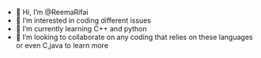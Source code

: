 - 👋 Hi, I’m @ReemaRifai
- 👀 I’m interested in coding different issues
- 🌱 I’m currently learning C++ and python
- 💞️ I’m looking to collaborate on any coding that relies on these languages or even C,java to learn more


<!---
ReemaRifai/ReemaRifai is a ✨ special ✨ repository because its `README.md` (this file) appears on your GitHub profile.
You can click the Preview link to take a look at your changes.
--->
